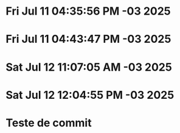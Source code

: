 # Fri Jul 11 04:35:56 PM -03 2025
# Fri Jul 11 04:43:47 PM -03 2025
# Sat Jul 12 11:07:05 AM -03 2025
# Sat Jul 12 12:04:55 PM -03 2025
# Teste de commit

